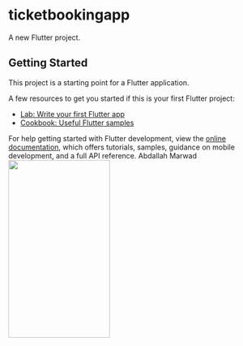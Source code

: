 # ticketbookingapp

A new Flutter project.

## Getting Started

This project is a starting point for a Flutter application.

A few resources to get you started if this is your first Flutter project:

- [Lab: Write your first Flutter app](https://docs.flutter.dev/get-started/codelab)
- [Cookbook: Useful Flutter samples](https://docs.flutter.dev/cookbook)

For help getting started with Flutter development, view the
[online documentation](https://docs.flutter.dev/), which offers tutorials,
samples, guidance on mobile development, and a full API reference.
Abdallah Marwad
<img src="https://user-images.githubusercontent.com/115652759/235350862-eeae34a1-72dc-4e8c-a86d-2538a3a0482f.jpg" width="200" height="350">
